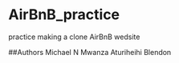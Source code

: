 # AirBnB_practice
practice making a clone AirBnB wedsite

##Authors
Michael N Mwanza
Aturiheihi Blendon 
